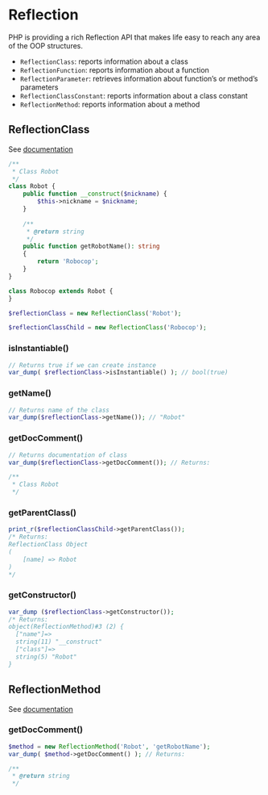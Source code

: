 # Reflection

PHP is providing a rich Reflection API that makes life easy to reach any area of the OOP structures.

- `ReflectionClass`: reports information about a class
- `ReflectionFunction`: reports information about a function
- `ReflectionParameter`: retrieves information about function’s or method’s parameters
- `ReflectionClassConstant`: reports information about a class constant
- `ReflectionMethod`: reports information about a method

## ReflectionClass

See [documentation](http://php.net/manual/en/class.reflectionclass.php)

```php
/**
 * Class Robot
 */
class Robot {
    public function __construct($nickname) {
        $this->nickname = $nickname;
    }
    
    /**
     * @return string
     */
    public function getRobotName(): string
    {
        return 'Robocop';
    }
}

class Robocop extends Robot {
}

$reflectionClass = new ReflectionClass('Robot');

$reflectionClassChild = new ReflectionClass('Robocop');
```

### isInstantiable()

```php
// Returns true if we can create instance
var_dump( $reflectionClass->isInstantiable() ); // bool(true)
```

### getName()

```php
// Returns name of the class
var_dump($reflectionClass->getName()); // "Robot"
```

### getDocComment()

```php
// Returns documentation of class
var_dump($reflectionClass->getDocComment()); // Returns: 
```
```php
/**
 * Class Robot
 */
```

### getParentClass()

```php
print_r($reflectionClassChild->getParentClass());
/* Returns:
ReflectionClass Object
(
    [name] => Robot
)
*/
```

### getConstructor()

```php
var_dump ($reflectionClass->getConstructor());
/* Returns: 
object(ReflectionMethod)#3 (2) {
  ["name"]=>
  string(11) "__construct"
  ["class"]=>
  string(5) "Robot"
}
```

## ReflectionMethod

See [documentation](https://www.php.net/manual/en/class.reflectionmethod.php)

### getDocComment()

```php
$method = new ReflectionMethod('Robot', 'getRobotName');
var_dump( $method->getDocComment() ); // Returns:
```
```php
/**
 * @return string
 */
```

